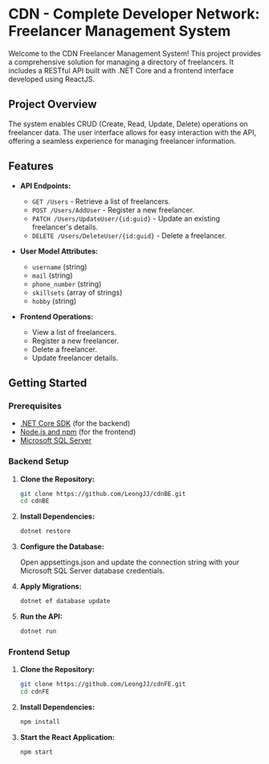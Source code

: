 # CDN - Complete Developer Network: Freelancer Management System

Welcome to the CDN Freelancer Management System! This project provides a comprehensive solution for managing a directory of freelancers. It includes a RESTful API built with .NET Core and a frontend interface developed using ReactJS.

## Project Overview

The system enables CRUD (Create, Read, Update, Delete) operations on freelancer data. The user interface allows for easy interaction with the API, offering a seamless experience for managing freelancer information.

## Features

- **API Endpoints:**
  - `GET /Users` - Retrieve a list of freelancers.
  - `POST /Users/AddUser` - Register a new freelancer.
  - `PATCH /Users/UpdateUser/{id:guid}` - Update an existing freelancer's details.
  - `DELETE /Users/DeleteUser/{id:guid}` - Delete a freelancer.

- **User Model Attributes:**
  - `username` (string)
  - `mail` (string)
  - `phone_number` (string)
  - `skillsets` (array of strings)
  - `hobby` (string)

- **Frontend Operations:**
  - View a list of freelancers.
  - Register a new freelancer.
  - Delete a freelancer.
  - Update freelancer details.

## Getting Started

### Prerequisites

- [.NET Core SDK](https://dotnet.microsoft.com/download) (for the backend)
- [Node.js and npm](https://nodejs.org/) (for the frontend)
- [Microsoft SQL Server](https://www.microsoft.com/en-us/sql-server)


### Backend Setup

1. **Clone the Repository:**

   ```bash
   git clone https://github.com/LeongJJ/cdnBE.git
   cd cdnBE

2. **Install Dependencies:**

   ```bash
   dotnet restore

3. **Configure the Database:**

   Open appsettings.json and update the connection string with your Microsoft SQL Server database credentials.

4. **Apply Migrations:**

   ```bash
   dotnet ef database update

5. **Run the API:**

   ```bash
   dotnet run

### Frontend Setup

1. **Clone the Repository:**

   ```bash
   git clone https://github.com/LeongJJ/cdnFE.git
   cd cdnFE

2. **Install Dependencies:**

   ```bash
   npm install

3. **Start the React Application:**

   ```bash
   npm start
